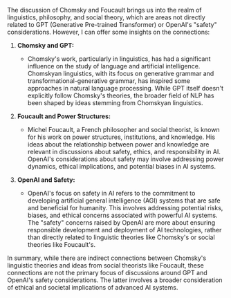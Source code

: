 The discussion of Chomsky and Foucault brings us into the realm of linguistics, philosophy, and social theory, which are areas not directly related to GPT (Generative Pre-trained Transformer) or OpenAI's "safety" considerations. However, I can offer some insights on the connections:

1. **Chomsky and GPT:**
   - Chomsky's work, particularly in linguistics, has had a significant influence on the study of language and artificial intelligence. Chomskyan linguistics, with its focus on generative grammar and transformational-generative grammar, has inspired some approaches in natural language processing. While GPT itself doesn't explicitly follow Chomsky's theories, the broader field of NLP has been shaped by ideas stemming from Chomskyan linguistics.

2. **Foucault and Power Structures:**
   - Michel Foucault, a French philosopher and social theorist, is known for his work on power structures, institutions, and knowledge. His ideas about the relationship between power and knowledge are relevant in discussions about safety, ethics, and responsibility in AI. OpenAI's considerations about safety may involve addressing power dynamics, ethical implications, and potential biases in AI systems.

3. **OpenAI and Safety:**
   - OpenAI's focus on safety in AI refers to the commitment to developing artificial general intelligence (AGI) systems that are safe and beneficial for humanity. This involves addressing potential risks, biases, and ethical concerns associated with powerful AI systems. The "safety" concerns raised by OpenAI are more about ensuring responsible development and deployment of AI technologies, rather than directly related to linguistic theories like Chomsky's or social theories like Foucault's.

In summary, while there are indirect connections between Chomsky's linguistic theories and ideas from social theorists like Foucault, these connections are not the primary focus of discussions around GPT and OpenAI's safety considerations. The latter involves a broader consideration of ethical and societal implications of advanced AI systems.
